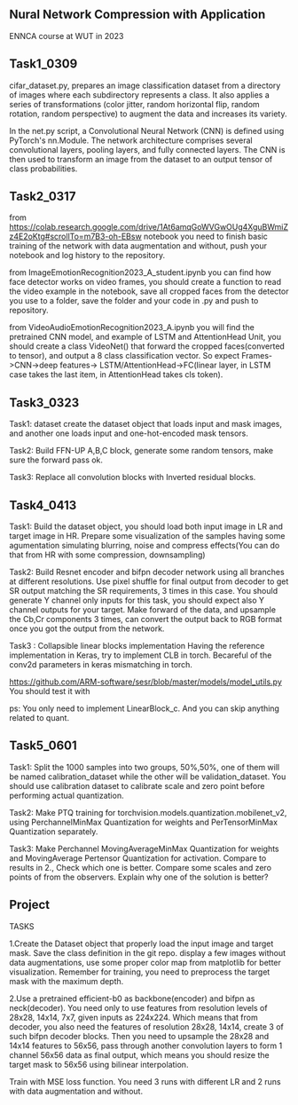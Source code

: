 ## Nural Network Compression with Application

ENNCA course at WUT in 2023

## Task1_0309

cifar_dataset.py, prepares an image classification dataset from a directory of images where each subdirectory represents a class. It also applies a series of transformations (color jitter, random horizontal flip, random rotation, random perspective) to augment the data and increases its variety.

In the net.py script, a Convolutional Neural Network (CNN) is defined using PyTorch's nn.Module. The network architecture comprises several convolutional layers, pooling layers, and fully connected layers. The CNN is then used to transform an image from the dataset to an output tensor of class probabilities.

## Task2_0317

from https://colab.research.google.com/drive/1At6amqGoWVGwOUg4XguBWmiZz4E2oKtg#scrollTo=m7B3-oh-EBsw notebook you need to finish basic training of the network with data augmentation and without, push your notebook and log history to the repository.
	
from ImageEmotionRecognition2023_A_student.ipynb you can find how face detector works on video frames, you should create a function to read the video example in the notebook, save all cropped faces from the detector you use to a folder, save the folder and your code in .py and push to repository.
	
from VideoAudioEmotionRecognition2023_A.ipynb you will find the pretrained CNN model, and example of LSTM and AttentionHead Unit, you should create a class VideoNet() that forward the cropped faces(converted to tensor), and output a 8 class classification vector. So expect Frames->CNN->deep features-> LSTM/AttentionHead->FC(linear layer, in LSTM case takes the last item, in AttentionHead takes cls token).

## Task3_0323

Task1: dataset create the dataset object that loads input and mask images, and another one loads input and one-hot-encoded mask tensors.

Task2: Build FFN-UP A,B,C block, generate some random tensors, make sure the forward pass ok.

Task3: Replace all convolution blocks with Inverted residual blocks.

## Task4_0413

Task1:
Build the dataset object, you should load both input image in LR and target image in HR. Prepare some visualization of the samples having some agumentation simulating blurring, noise and compress effects(You can do that from HR with some compression, downsampling)

Task2: 
Build Resnet encoder and bifpn decoder network using all branches at different resolutions. Use pixel shuffle for final output from decoder to get SR output matching the SR requirements, 3 times in this case. You should generate Y channel only inputs for this task, you should expect also Y channel outputs for your target. Make forward of the data, and upsample the Cb,Cr components 3 times, can convert the output back to RGB format once you got the output from the network.

Task3 : Collapsible linear blocks implementation Having the reference implementation in Keras, try to implement CLB in torch. Becareful of the conv2d parameters in keras mismatching in torch.

https://github.com/ARM-software/sesr/blob/master/models/model_utils.py You should test it with

ps: You only need to implement LinearBlock_c. And you can skip anything related to quant.


## Task5_0601

Task1: Split the 1000 samples into two groups, 50%,50%, one of them will be named calibration_dataset while the other will be validation_dataset. You should use calibration dataset to calibrate scale and zero point before performing actual quantization.

Task2: Make PTQ training for torchvision.models.quantization.mobilenet_v2, using PerchannelMinMax Quantization for weights and PerTensorMinMax Quantization separately.

Task3: Make Perchannel MovingAverageMinMax Quantization for weights and MovingAverage Pertensor Quantization for activation. Compare to results in 2., Check which one is better. Compare some scales and zero points of from the observers. Explain why one of the solution is better?

## Project

TASKS

1.Create the Dataset object that properly load the input image and target mask. Save the class definition in the git repo. display a few images without data augmentations, use some proper color map from matplotlib for better visualization. Remember for training, you need to preprocess the target mask with the maximum depth.

2.Use a pretrained efficient-b0 as backbone(encoder) and bifpn as neck(decoder). You need only to use features from resolution levels of 28x28, 14x14, 7x7, given inputs as 224x224. Which means that from decoder, you also need the features of resolution 28x28, 14x14, create 3 of such bifpn decoder blocks. Then you need to upsample the 28x28 and 14x14 features to 56x56, pass through another convolution layers to form 1 channel 56x56 data as final output, which means you should resize the target mask to 56x56 using bilinear interpolation.

Train with MSE loss function. You need 3 runs with different LR and 2 runs with data augmentation and without.

